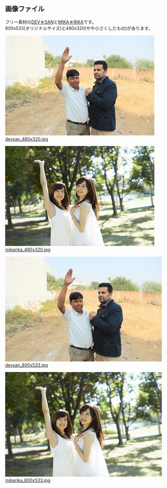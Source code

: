 画像ファイル
---
フリー素材の[DEV☆SAN](http://study-abroad.misao.in/india-2/indianlife/freeindian/)と[MIKA☆RIKA](mika-rika-free.jp)です。  
800x533(オリジナルサイズ)と480x320(やや小さくしたもの)があります。  

![devsan_480x320.jpg](https://github.com/Fujiwara-Laboratory/processing/blob/master/Image/devsan_480x320.jpg)  
[devsan_480x320.jpg](https://github.com/Fujiwara-Laboratory/processing/blob/master/Image/devsan_480x320.jpg)

![mikarika_480x320.jpg](https://github.com/Fujiwara-Laboratory/processing/blob/master/Image/mikarika_480x320.jpg)  
[mikarika_480x320.jpg](https://github.com/Fujiwara-Laboratory/processing/blob/master/Image/mikarika_480x320.jpg)

![devsan_800x533.jpg](https://github.com/Fujiwara-Laboratory/processing/blob/master/Image/devsan_800x533.jpg)  
[devsan_800x533.jpg](https://github.com/Fujiwara-Laboratory/processing/blob/master/Image/devsan_800x533.jpg)

![mikarika_800x533.jpg](https://github.com/Fujiwara-Laboratory/processing/blob/master/Image/mikarika_800x533.jpg)  
[mikarika_800x533.jpg](https://github.com/Fujiwara-Laboratory/processing/blob/master/Image/mikarika_800x533.jpg)